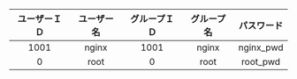 |ユーザーＩＤ|ユーザー名|グループＩＤ|グループ名|パスワード|
|:-:|:-:|:-:|:-:|:-:|
|1001|nginx|1001|nginx|nginx_pwd|
|0|root|0|root|root_pwd|
